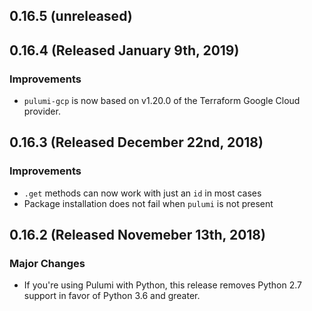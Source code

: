 ## 0.16.5 (unreleased)

## 0.16.4 (Released January 9th, 2019)

### Improvements

- `pulumi-gcp` is now based on v1.20.0 of the Terraform Google Cloud provider.

## 0.16.3 (Released December 22nd, 2018)

### Improvements

- `.get` methods can now work with just an `id` in most cases
- Package installation does not fail when `pulumi` is not present

## 0.16.2 (Released Novemeber 13th, 2018)

### Major Changes

- If you're using Pulumi with Python, this release removes Python 2.7 support in favor of Python 3.6 and greater.

